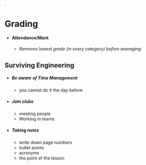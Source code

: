 .
# Grading
- #### Attendance/Mark
	- ###### Removes lowest grade (in every category) before averaging 


## Surviving Engineering
- ##### Be aware of Time Management
	- you cannot do it the day before
- ##### Join clubs
	- meeting people
	- Working in teams
- ##### Taking notes
	- write down page numbers
	- bullet points
	- acronyms
	- the point of the lesson